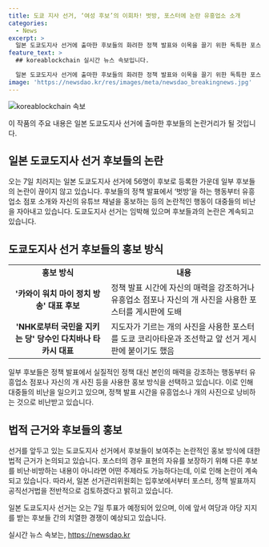 ```yaml
---
title: 도쿄 지사 선거, ‘여성 후보’의 이회차! 벗방, 포스터에 논란 유흥업소 소개
categories:
  - News
excerpt: >
  일본 도쿄도지사 선거에 출마한 후보들의 화려한 정책 발표와 이목을 끌기 위한 독특한 포스터들로 인해 선거가 논란이 되고 있다. 유흥업소 관련 포스터부터 자신의 개 사진을 사용한 포스터, 레이싱 모델의 사진을 사용한 후보까지 등장하며 이목을 끌었다. 특히 한 후보는 정책 발표 대신 섹시한 이미지를 강조하고 유튜브 채널을 홍보하는 등 논란을 빚었다. 이에 대한 사회적 비난이 일고 있으나 법적 근거로는 제한이 불가능하다는 점이 문제로 대두되고 있다. 해당 선거는 곧 투표를 앞두고 있으며 여당과 야당의 경합이 예상되고 있다.  
feature_text: >
  ## koreablockchain 실시간 뉴스 속보입니다.

  일본 도쿄도지사 선거에 출마한 후보들의 화려한 정책 발표와 이목을 끌기 위한 독특한 포스터들로 인해 선거가 논란이 되고 있다. 유흥업소 관련 포스터부터 자신의 개 사진을 사용한 포스터, 레이싱 모델의 사진을 사용한 후보까지 등장하며 이목을 끌었다. 특히 한 후보는 정책 발표 대신 섹시한 이미지를 강조하고 유튜브 채널을 홍보하는 등 논란을 빚었다. 이에 대한 사회적 비난이 일고 있으나 법적 근거로는 제한이 불가능하다는 점이 문제로 대두되고 있다. 해당 선거는 곧 투표를 앞두고 있으며 여당과 야당의 경합이 예상되고 있다.  
image: 'https://newsdao.kr/res/images/meta/newsdao_breakingnews.jpg'
---
```


<p><img src="https://newsdao.kr/res/images/meta/newsdao_breakingnews.jpg" alt="koreablockchain 속보" /></p>

<p>이 작품의 주요 내용은 일본 도쿄도지사 선거에 출마한 후보들의 논란거리가 될 것입니다.</p>

<h2 data-ke-size="size26">일본 도쿄도지사 선거 후보들의 논란</h2>

<p data-ke-size="size16">오는 7일 치러지는 일본 도쿄도지사 선거에 56명이 후보로 등록한 가운데 일부 후보들의 논란이 끊이지 않고 있습니다. 후보들의 정책 발표에서 ‘벗방’을 하는 행동부터 유흥업소 점포 소개와 자신의 유튜브 채널을 홍보하는 등의 논란적인 행동이 대중들의 비난을 자아내고 있습니다. 도쿄도지사 선거는 임박해 있으며 후보들과의 논란은 계속되고 있습니다.</p>

<h2 data-ke-size="size24">도쿄도지사 선거 후보들의 홍보 방식</h2>

<table>
  <tr>
    <td style="text-align: center; height: 17px;"><b>홍보 방식</b></td>
    <td style="text-align: center; height: 17px;"><b>내용</b></td>
  </tr>
  <tr>
    <td style="text-align: center; height: 17px;"><b>'카와이 워치 마이 정치 방송' 대표 후보</b></td>
    <td>정책 발표 시간에 자신의 매력을 강조하거나 유흥업소 점포나 자신의 개 사진을 사용한 포스터를 게시판에 도배</td>
  </tr>
  <tr>
    <td style="text-align: center; height: 17px;"><b>'NHK로부터 국민을 지키는 당' 당수인 다치바나 타카시 대표</b></td>
    <td>지도자가 기르는 개의 사진을 사용한 포스터를 도쿄 코리아타운과 조선학교 앞 선거 게시판에 붙이기도 했음</td>
  </tr>
</table>

<p data-ke-size="size16">일부 후보들은 정책 발표에서 실질적인 정책 대신 본인의 매력을 강조하는 행동부터 유흥업소 점포나 자신의 개 사진 등을 사용한 홍보 방식을 선택하고 있습니다. 이로 인해 대중들의 비난을 일으키고 있으며, 정책 발표 시간을 유흥업소나 개의 사진으로 낭비하는 것으로 비난받고 있습니다.</p>

<h2 data-ke-size="size24">법적 근거와 후보들의 홍보</h2>

<p data-ke-size="size16">선거를 앞두고 있는 도쿄도지사 선거에서 후보들이 보여주는 논란적인 홍보 방식에 대한 법적 근거가 논의되고 있습니다. 포스터의 경우 표현의 자유를 보장하기 위해 다른 후보를 비난·비방하는 내용이 아니라면 어떤 주제라도 가능하다는데, 이로 인해 논란이 계속되고 있습니다. 따라서, 일본 선거관리위원회는 입후보에서부터 포스터, 정책 발표까지 공직선거법을 전반적으로 검토하겠다고 밝히고 있습니다.</p>

<p data-ke-size="size16">일본 도쿄도지사 선거는 오는 7일 투표가 예정되어 있으며, 이에 앞서 여당과 야당 지지를 받는 후보들 간의 치열한 경쟁이 예상되고 있습니다.</p>
실시간 뉴스 속보는, <a href="https://newsdao.kr" rel="dofollow">https://newsdao.kr</a>


